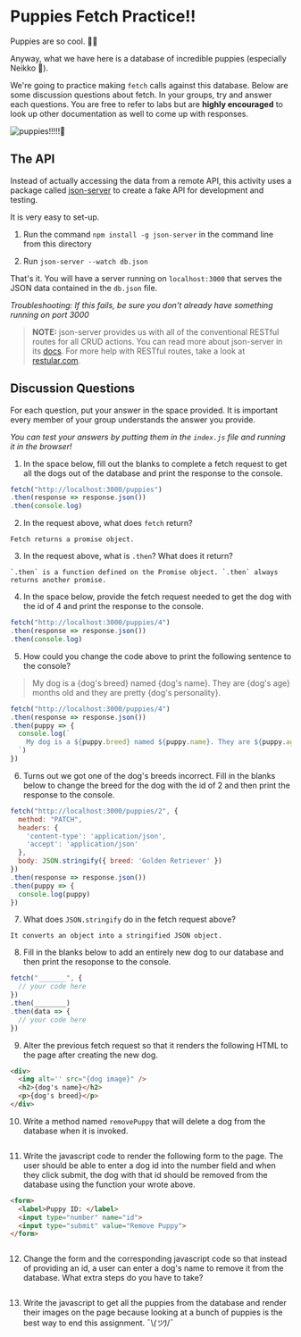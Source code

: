 # Puppies Fetch Practice!!

Puppies are so cool. 🐶🥺

Anyway, what we have here is a database of incredible puppies (especially Neikko 🐩). 

We're going to practice making `fetch` calls against this database. Below are some discussion questions about fetch. In your groups, try and answer each questions. You are free to refer to labs but are **highly encouraged** to look up other documentation as well to come up with responses.

![puppies!!!!!🐶](assets/images/puppies.gif)

## The API

Instead of actually accessing the data from a remote API, this activity uses a package called [json-server](https://github.com/typicode/json-server) to create a fake API for development and testing.

It is very easy to set-up.

1. Run the command `npm install -g json-server` in the command line from this directory

2. Run  `json-server --watch db.json`

That's it. You will have a server running on `localhost:3000` that serves the JSON data contained in the `db.json` file.

*Troubleshooting: If this fails, be sure you don't already have something running on port 3000*

>**NOTE:** json-server provides us with all of the conventional RESTful routes for all CRUD actions. You can read more about json-server in its [docs](https://github.com/typicode/json-server#routes). For more help with RESTful routes, take a look at [restular.com](http://www.restular.com/).

## Discussion Questions

For each question, put your answer in the space provided. It is important every member of your group understands the answer you provide.

*You can test your answers by putting them in the `index.js` file and running it in the browser!*

1. In the space below, fill out the blanks to complete a fetch request to get all the dogs out of the database and print the response to the console.

```javascript
fetch("http://localhost:3000/puppies")
.then(response => response.json())
.then(console.log)
```

2. In the request above, what does `fetch` return? 

```
Fetch returns a promise object.
```

3. In the request above, what is `.then`? What does it return?

```
`.then` is a function defined on the Promise object. `.then` always returns another promise.
```

4. In the space below, provide the fetch request needed to get the dog with the id of 4 and print the response to the console.

```javascript
fetch("http://localhost:3000/puppies/4")
.then(response => response.json())
.then(console.log)
```

5. How could you change the code above to print the following sentence to the console?

>My dog is a {dog's breed} named {dog's name}. They are {dog's age} months old and they are pretty {dog's personality}.

```javascript
fetch("http://localhost:3000/puppies/4")
.then(response => response.json())
.then(puppy => {
  console.log(`
    My dog is a ${puppy.breed} named ${puppy.name}. They are ${puppy.ageInMonths} months old and they are pretty ${puppy.personality}.
  `)
})
```

6. Turns out we got one of the dog's breeds incorrect. Fill in the blanks below to change the breed for the dog with the id of 2 and then print the response to the console.

```javascript
fetch("http://localhost:3000/puppies/2", {
  method: "PATCH",
  headers: {
    'content-type': 'application/json',
    'accept': 'application/json'
  },
  body: JSON.stringify({ breed: 'Golden Retriever' })
})
.then(response => response.json())
.then(puppy => {
  console.log(puppy)
})
```

7. What does `JSON.stringify` do in the fetch request above?

```
It converts an object into a stringified JSON object.
```

8. Fill in the blanks below to add an entirely new dog to our database and then print the resoponse to the console.

```javascript
fetch("_______", {
  // your code here
})
.then(________)
.then(data => {
  // your code here
})
```

9. Alter the previous fetch request so that it renders the following HTML to the page after creating the new dog.

```html
<div>
  <img alt='' src="{dog image}" />
  <h2>{dog's name}</h2>
  <p>{dog's breed}</p>
</div>
```

10. Write a method named `removePuppy` that will delete a dog from the database when it is invoked.

```javascript

```

11. Write the javascript code to render the following form to the page. The user should be able to enter a dog id into the number field and when they click submit, the dog with that id should be removed from the database using the function your wrote above.

```html
<form>
  <label>Puppy ID: </label>
  <input type="number" name="id">
  <input type="submit" value="Remove Puppy">
</form>
```

```javascript

```

12. Change the form and the corresponding javascript code so that instead of providing an id, a user can enter a dog's name to remove it from the database. What extra steps do you have to take?

```javascript

```

13. Write the javascript to get all the puppies from the database and render their images on the page because looking at a bunch of puppies is the best way to end this assignment. ¯\\_(ツ)_/¯

```javascript

```
